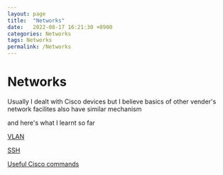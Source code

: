 ```yaml
---
layout: page
title:  "Networks"
date:   2022-08-17 16:21:30 +0900
categories: Networks
tags: Networks
permalink: /Networks
---
```


# Networks

Usually I dealt with Cisco devices but I believe basics of other vender's network facilites also have similar mechanism

and here's what I learnt so far

[VLAN](/Networks/VLAN)

[SSH](/Networks/SSH)

[Useful Cisco commands](/Networks/useful_cisco_commands)